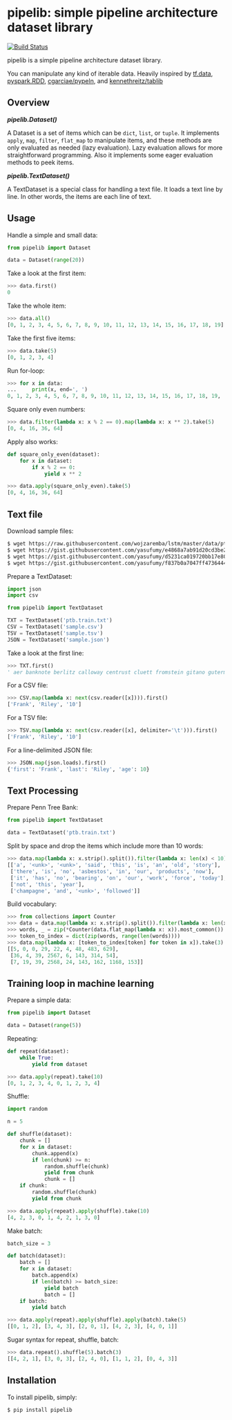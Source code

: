 # pipelib: simple pipeline architecture dataset library
[![Build Status](https://travis-ci.org/yasufumy/pipelib.svg?branch=master)](https://travis-ci.org/yasufumy/pipelib)

pipelib is a simple pipeline architecture dataset library.

You can manipulate any kind of iterable data. Heavily inspired by [tf.data](https://www.tensorflow.org/api_docs/python/tf/data/Dataset), [pyspark.RDD](http://spark.apache.org/docs/2.1.0/api/python/pyspark.html#pyspark.RDD), [cgarciae/pypeln](https://github.com/cgarciae/pypeln), and [kennethreitz/tablib](https://github.com/kennethreitz/tablib)

## Overview

**_pipelib.Dataset()_**

A Dataset is a set of items which can be `dict`, `list`, or `tuple`. It implements `apply`, `map`, `filter`, `flat_map` to manipulate items, and these methods are only evaluated as needed (lazy evaluation). Lazy evaluation allows for more straightforward programming. Also it implements some eager evaluation methods to peek items.

**_pipelib.TextDataset()_**

A TextDataset is a special class for handling a text file. It loads a text line by line. In other words, the items are each line of text.

## Usage

Handle a simple and small data:

```py
from pipelib import Dataset

data = Dataset(range(20))
```

Take a look at the first item:

```py
>>> data.first()
0
```

Take the whole item:

```py
>>> data.all()
[0, 1, 2, 3, 4, 5, 6, 7, 8, 9, 10, 11, 12, 13, 14, 15, 16, 17, 18, 19]
```

Take the first five items:

```py
>>> data.take(5)
[0, 1, 2, 3, 4]
```

Run for-loop:

```py
>>> for x in data:
...     print(x, end=', ')
0, 1, 2, 3, 4, 5, 6, 7, 8, 9, 10, 11, 12, 13, 14, 15, 16, 17, 18, 19, 
```

Square only even numbers:

```py
>>> data.filter(lambda x: x % 2 == 0).map(lambda x: x ** 2).take(5)
[0, 4, 16, 36, 64]
```

Apply also works:

```py
def square_only_even(dataset):
    for x in dataset:
        if x % 2 == 0:
            yield x ** 2
```

```py
>>> data.apply(square_only_even).take(5)
[0, 4, 16, 36, 64]
```

## Text file

Download sample files:

```bash
$ wget https://raw.githubusercontent.com/wojzaremba/lstm/master/data/ptb.train.txt
$ wget https://gist.githubusercontent.com/yasufumy/e4868a7ab91d20cd3be2e3669b6189cd/raw/553320aeae11221c90a3963c0e0855bceb0184f1/sample.csv
$ wget https://gist.githubusercontent.com/yasufumy/d5231ca019720bb17e80999d5b6e1408/raw/c811aaee38a039ad2ea089814a0b5c63a7abbe12/sample.tsv
$ wget https://gist.githubusercontent.com/yasufumy/f837b0a7047ff4736444c649f85c82dd/raw/2b63139431298ae9cf9fb2363bfe8afc9f4afd04/sample.json
```

Prepare a TextDataset:

```py
import json
import csv

from pipelib import TextDataset

TXT = TextDataset('ptb.train.txt')
CSV = TextDataset('sample.csv')
TSV = TextDataset('sample.tsv')
JSON = TextDataset('sample.json')
```

Take a look at the first line:

```py
>>> TXT.first()
' aer banknote berlitz calloway centrust cluett fromstein gitano guterman hydro-quebec ipo kia memotec mlx nahb punts rake regatta rubens sim snack-food ssangyong swapo wachter '
```

For a CSV file:

```py
>>> CSV.map(lambda x: next(csv.reader([x]))).first()
['Frank', 'Riley', '10']
```

For a TSV file:

```py
>>> TSV.map(lambda x: next(csv.reader([x], delimiter='\t'))).first()
['Frank', 'Riley', '10']
```

For a line-delimited JSON file:

```py
>>> JSON.map(json.loads).first()
{'first': 'Frank', 'last': 'Riley', 'age': 10}
```

## Text Processing

Prepare Penn Tree Bank:

```py
from pipelib import TextDataset

data = TextDataset('ptb.train.txt')
```

Split by space and drop the items which include more than 10 words:

```py
>>> data.map(lambda x: x.strip().split()).filter(lambda x: len(x) < 10).take(5)
[['a', '<unk>', '<unk>', 'said', 'this', 'is', 'an', 'old', 'story'],
 ['there', 'is', 'no', 'asbestos', 'in', 'our', 'products', 'now'],
 ['it', 'has', 'no', 'bearing', 'on', 'our', 'work', 'force', 'today'],
 ['not', 'this', 'year'],
 ['champagne', 'and', '<unk>', 'followed']]
```

Build vocabulary:

```py
>>> from collections import Counter
>>> data = data.map(lambda x: x.strip().split()).filter(lambda x: len(x) < 10)
>>> words, _ = zip(*Counter(data.flat_map(lambda x: x)).most_common())
>>> token_to_index = dict(zip(words, range(len(words))))
>>> data.map(lambda x: [token_to_index[token] for token in x]).take(3)
[[5, 0, 0, 29, 22, 4, 48, 483, 629],
 [36, 4, 39, 2567, 6, 143, 314, 54],
 [7, 19, 39, 2568, 24, 143, 162, 1168, 153]]
```

## Training loop in machine learning

Prepare a simple data:

```py
from pipelib import Dataset

data = Dataset(range(5))
```

Repeating:

```py
def repeat(dataset):
    while True:
        yield from dataset
```

```py
>>> data.apply(repeat).take(10)
[0, 1, 2, 3, 4, 0, 1, 2, 3, 4]
```

Shuffle:

```py
import random

n = 5

def shuffle(dataset):
    chunk = []
    for x in dataset:
        chunk.append(x)
        if len(chunk) >= n:
            random.shuffle(chunk)
            yield from chunk
            chunk = []
    if chunk:
        random.shuffle(chunk)
        yield from chunk
```

```py
>>> data.apply(repeat).apply(shuffle).take(10)
[4, 2, 3, 0, 1, 4, 2, 1, 3, 0]
```

Make batch:

```py
batch_size = 3

def batch(dataset):
    batch = []
    for x in dataset:
        batch.append(x)
        if len(batch) >= batch_size:
            yield batch
            batch = []
    if batch:
        yield batch
```

```py
>>> data.apply(repeat).apply(shuffle).apply(batch).take(5)
[[0, 1, 2], [3, 4, 3], [2, 0, 1], [4, 2, 3], [4, 0, 1]]
```

Sugar syntax for repeat, shuffle, batch:

```py
>>> data.repeat().shuffle(5).batch(3)
[[4, 2, 1], [3, 0, 3], [2, 4, 0], [1, 1, 2], [0, 4, 3]]
```

## Installation

To install pipelib, simply:

```bash
$ pip install pipelib
```
